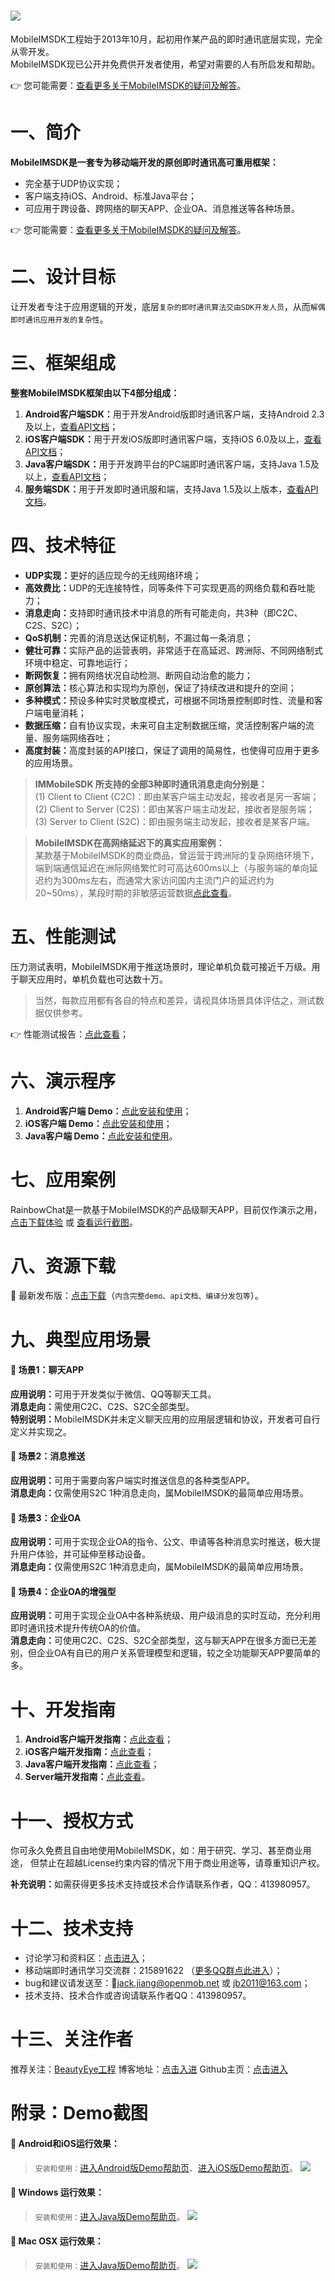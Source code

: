 # ![](https://raw.githubusercontent.com/JackJiang2011/MobileIMSDK/master/preview/more_screenshots/others/github_header_logo_h.png)
MobileIMSDK工程始于2013年10月，起初用作某产品的即时通讯底层实现，完全从零开发。<br>
MobileIMSDK现已公开并免费供开发者使用，希望对需要的人有所启发和帮助。

:point_right: 您可能需要：[查看更多关于MobileIMSDK的疑问及解答](http://openmob.net/forum.php?mod=viewthread&tid=60&extra=page%3D1)。

# 一、简介
<b>MobileIMSDK是一套专为移动端开发的原创即时通讯高可重用框架：</b> 
* 完全基于UDP协议实现；
* 客户端支持iOS、Android、标准Java平台；
* 可应用于跨设备、跨网络的聊天APP、企业OA、消息推送等各种场景。

:point_right: 您可能需要：[查看更多关于MobileIMSDK的疑问及解答](http://openmob.net/forum.php?mod=viewthread&tid=60&extra=page%3D1)。

# 二、设计目标
让开发者专注于应用逻辑的开发，底层<code>复杂的即时通讯算法交由SDK开发人员</code>，从而<code>解偶即时通讯应用开发的复杂性</code>。

# 三、框架组成
<b>整套MobileIMSDK框架由以下4部分组成：</b>

1. <b>Android客户端SDK：</b>用于开发Android版即时通讯客户端，支持Android 2\.3及以上，[查看API文档](http://openmob.net/extend/docs/api/mobileimsdk/android/)；
2. <b>iOS客户端SDK：</b>用于开发iOS版即时通讯客户端，支持iOS 6\.0及以上，[查看API文档](http://openmob.net/extend/docs/api/mobileimsdk/ios/)；
3. <b>Java客户端SDK：</b>用于开发跨平台的PC端即时通讯客户端，支持Java 1\.5及以上，[查看API文档](http://openmob.net/extend/docs/api/mobileimsdk/java/)；
4. <b>服务端SDK：</b>用于开发即时通讯服和端，支持Java 1\.5及以上版本，[查看API文档](http://openmob.net/extend/docs/api/mobileimsdk/server/)。

# 四、技术特征
* <b>UDP实现：</b>更好的适应现今的无线网络环境；
* <b>高效费比：</b>UDP的无连接特性，同等条件下可实现更高的网络负载和吞吐能力；
* <b>消息走向：</b>支持即时通讯技术中消息的所有可能走向，共3种（即C2C、C2S、S2C）；
* <b>QoS机制：</b>完善的消息送达保证机制，不漏过每一条消息；
* <b>健壮可靠：</b>实际产品的运营表明，非常适于在高延迟、跨洲际、不同网络制式环境中稳定、可靠地运行；
* <b>断网恢复：</b>拥有网络状况自动检测、断网自动治愈的能力；
* <b>原创算法：</b>核心算法和实现均为原创，保证了持续改进和提升的空间；
* <b>多种模式：</b>预设多种实时灵敏度模式，可根据不同场景控制即时性、流量和客户端电量消耗；
* <b>数据压缩：</b>自有协议实现，未来可自主定制数据压缩，灵活控制客户端的流量、服务端网络吞吐；
* <b>高度封装：</b>高度封装的API接口，保证了调用的简易性，也使得可应用于更多的应用场景。

> <b>IMMobileSDK 所支持的全部3种即时通讯消息走向分别是：</b><br>
  (1) Client to Client (C2C)：即由某客户端主动发起，接收者是另一客端；<br>
  (2) Client to Server (C2S)：即由某客户端主动发起，接收者是服务端；<br>
  (3) Server to Client (S2C)：即由服务端主动发起，接收者是某客户端。

> <b>MobileIMSDK在高网络延迟下的真实应用案例：</b><br>
某款基于MobileIMSDK的商业商品，曾运营于跨洲际的复杂网络环境下，端到端通信延迟在洲际网络繁忙时可高达600ms以上（与服务端的单向延迟约为300ms左右，而通常大家访问国内主流门户的延迟约为20~50ms），某段时期的非敏感运营数据[点此查看](http://openmob.net/forum.php?mod=viewthread&tid=21&page=1&extra=#pid35)。

# 五、性能测试
压力测试表明，MobileIMSDK用于推送场景时，理论单机负载可接近千万级。用于聊天应用时，单机负载也可达数十万。

> 当然，每款应用都有各自的特点和差异，请视具体场景具体评估之，测试数据仅供参考。

:point_right: 性能测试报告：[点此查看](http://openmob.net/forum.php?mod=viewthread&tid=57)；

# 六、演示程序
1. <b>Android客户端 Demo：</b>[点此安装和使用](http://openmob.net/forum.php?mod=viewthread&tid=55&extra=page%3D1)；
2. <b>iOS客户端 Demo：</b>[点此安装和使用](http://openmob.net/forum.php?mod=viewthread&tid=54&extra=page%3D1)；
3. <b>Java客户端 Demo：</b>[点此安装和使用](http://openmob.net/forum.php?mod=viewthread&tid=56&extra=page%3D1)。

# 七、应用案例
RainbowChat是一款基于MobileIMSDK的产品级聊天APP，目前仅作演示之用，[点击下载体验](http://openmob.net/forum.php?mod=viewthread&tid=19&extra=page%3D1) 或 [查看运行截图](http://openmob.net/forum.php?mod=viewthread&tid=20&extra=page%3D1)。

# 八、资源下载
:paperclip: 最新发布版：[点击下载](https://github.com/JackJiang2011/MobileIMSDK/releases/latest)（<code>内含完整demo、api文档、编译分发包等</code>）。

# 九、典型应用场景
#### :triangular_flag_on_post: 场景1：聊天APP
<b>应用说明：</b>可用于开发类似于微信、QQ等聊天工具。<br>
<b>消息走向：</b>需使用C2C、C2S、S2C全部类型。<br>
<b>特别说明：</b>MobileIMSDK并未定义聊天应用的应用层逻辑和协议，开发者可自行定义并实现之。

#### :triangular_flag_on_post: 场景2：消息推送
<b>应用说明：</b>可用于需要向客户端实时推送信息的各种类型APP。<br>
<b>消息走向：</b>仅需使用S2C 1种消息走向，属MobileIMSDK的最简单应用场景。

#### :triangular_flag_on_post: 场景3：企业OA
<b>应用说明：</b>可用于实现企业OA的指令、公文、申请等各种消息实时推送，极大提升用户体验，并可延伸至移动设备。<br>
<b>消息走向：</b>仅需使用S2C 1种消息走向，属MobileIMSDK的最简单应用场景。

#### :triangular_flag_on_post: 场景4：企业OA的增强型
<b>应用说明：</b>可用于实现企业OA中各种系统级、用户级消息的实时互动，充分利用即时通讯技术提升传统OA的价值。<br>
<b>消息走向：</b>可使用C2C、C2S、S2C全部类型，这与聊天APP在很多方面已无差别，但企业OA有自已的用户关系管理模型和逻辑，较之全功能聊天APP要简单的多。

# 十、开发指南
1. <b>Android客户端开发指南：</b>[点此查看](http://openmob.net/forum.php?mod=viewthread&tid=61)；
2. <b>iOS客户端开发指南：</b>[点此查看](http://openmob.net/forum.php?mod=viewthread&tid=62)；
3. <b>Java客户端开发指南：</b>[点此查看](http://openmob.net/forum.php?mod=viewthread&tid=59)；
4. <b>Server端开发指南：</b>[点此查看](http://openmob.net/forum.php?mod=viewthread&tid=63)。

# 十一、授权方式
你可永久免费且自由地使用MobileIMSDK，如：用于研究、学习、甚至商业用途，
但禁止在超越License约束内容的情况下用于商业用途等，请尊重知识产权。

<b>补充说明：</b>如需获得更多技术支持或技术合作请联系作者，QQ：413980957。

# 十二、技术支持
* 讨论学习和资料区：[点击进入](http://openmob.net/forum.php?mod=forumdisplay&fid=89)；
* 移动端即时通讯学习交流群：215891622 （[更多QQ群点此进入](http://openmob.net/portal.php?mod=topic&topicid=2)）；
* bug和建议请发送至：jack.jiang@openmob.net 或 jb2011@163.com；
* 技术支持、技术合作或咨询请联系作者QQ：413980957。

# 十三、关注作者
推荐关注：[BeautyEye工程](https://github.com/JackJiang2011/beautyeye)
博客地址：[点击入进](http://openmob.net/home.php?mod=space&uid=1&do=thread&view=me&from=space)
Github主页：[点击进入](https://github.com/JackJiang2011)

# 附录：Demo截图
#### :triangular_flag_on_post: Android和iOS运行效果：
> <code>安装和使用：</code>[进入Android版Demo帮助页](http://openmob.net/forum.php?mod=viewthread&tid=55)、[进入iOS版Demo帮助页](http://openmob.net/forum.php?mod=viewthread&tid=54)。
![](https://github.com/JackJiang2011/MobileIMSDK/raw/master/preview/more_screenshots/others/ios_android_real_run.jpg)

#### :triangular_flag_on_post: Windows 运行效果：
> <code>安装和使用：</code>[进入Java版Demo帮助页](http://openmob.net/forum.php?mod=viewthread&tid=56)。
![](https://github.com/JackJiang2011/MobileIMSDK/raw/master/preview/more_screenshots/others/windows_real_run.png)

#### :triangular_flag_on_post: Mac OSX 运行效果：
> <code>安装和使用：</code>[进入Java版Demo帮助页](http://openmob.net/forum.php?mod=viewthread&tid=56)。
![](https://github.com/JackJiang2011/MobileIMSDK/raw/master/preview/more_screenshots/others/mac_real_run.png)









